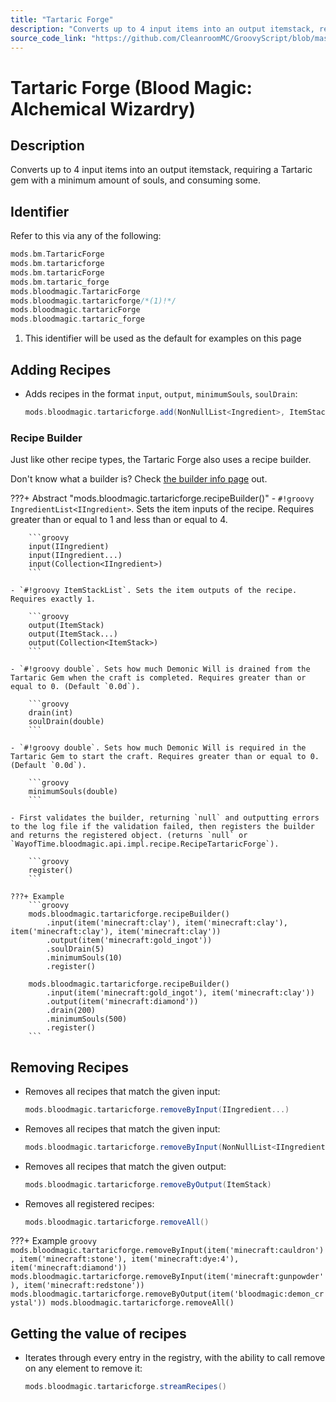 ```yaml
---
title: "Tartaric Forge"
description: "Converts up to 4 input items into an output itemstack, requiring a Tartaric gem with a minimum amount of souls, and consuming some."
source_code_link: "https://github.com/CleanroomMC/GroovyScript/blob/master/src/main/java/com/cleanroommc/groovyscript/compat/mods/bloodmagic/TartaricForge.java"
---
```


# Tartaric Forge (Blood Magic: Alchemical Wizardry)

## Description

Converts up to 4 input items into an output itemstack, requiring a Tartaric gem with a minimum amount of souls, and consuming some.

## Identifier

Refer to this via any of the following:

```groovy hl_lines="6"
mods.bm.TartaricForge
mods.bm.tartaricforge
mods.bm.tartaricForge
mods.bm.tartaric_forge
mods.bloodmagic.TartaricForge
mods.bloodmagic.tartaricforge/*(1)!*/
mods.bloodmagic.tartaricForge
mods.bloodmagic.tartaric_forge
```

1. This identifier will be used as the default for examples on this page

## Adding Recipes

- Adds recipes in the format `input`, `output`, `minimumSouls`, `soulDrain`:

    ```groovy
    mods.bloodmagic.tartaricforge.add(NonNullList<Ingredient>, ItemStack, double, double)
    ```


### Recipe Builder

Just like other recipe types, the Tartaric Forge also uses a recipe builder.

Don't know what a builder is? Check [the builder info page](../../../groovy/builder.md) out.

???+ Abstract "mods.bloodmagic.tartaricforge.recipeBuilder()"
    - `#!groovy IngredientList<IIngredient>`. Sets the item inputs of the recipe. Requires greater than or equal to 1 and less than or equal to 4.

        ```groovy
        input(IIngredient)
        input(IIngredient...)
        input(Collection<IIngredient>)
        ```

    - `#!groovy ItemStackList`. Sets the item outputs of the recipe. Requires exactly 1.

        ```groovy
        output(ItemStack)
        output(ItemStack...)
        output(Collection<ItemStack>)
        ```

    - `#!groovy double`. Sets how much Demonic Will is drained from the Tartaric Gem when the craft is completed. Requires greater than or equal to 0. (Default `0.0d`).

        ```groovy
        drain(int)
        soulDrain(double)
        ```

    - `#!groovy double`. Sets how much Demonic Will is required in the Tartaric Gem to start the craft. Requires greater than or equal to 0. (Default `0.0d`).

        ```groovy
        minimumSouls(double)
        ```

    - First validates the builder, returning `null` and outputting errors to the log file if the validation failed, then registers the builder and returns the registered object. (returns `null` or `WayofTime.bloodmagic.api.impl.recipe.RecipeTartaricForge`).

        ```groovy
        register()
        ```

    ???+ Example
        ```groovy
        mods.bloodmagic.tartaricforge.recipeBuilder()
            .input(item('minecraft:clay'), item('minecraft:clay'), item('minecraft:clay'), item('minecraft:clay'))
            .output(item('minecraft:gold_ingot'))
            .soulDrain(5)
            .minimumSouls(10)
            .register()

        mods.bloodmagic.tartaricforge.recipeBuilder()
            .input(item('minecraft:gold_ingot'), item('minecraft:clay'))
            .output(item('minecraft:diamond'))
            .drain(200)
            .minimumSouls(500)
            .register()
        ```



## Removing Recipes

- Removes all recipes that match the given input:

    ```groovy
    mods.bloodmagic.tartaricforge.removeByInput(IIngredient...)
    ```

- Removes all recipes that match the given input:

    ```groovy
    mods.bloodmagic.tartaricforge.removeByInput(NonNullList<IIngredient>)
    ```

- Removes all recipes that match the given output:

    ```groovy
    mods.bloodmagic.tartaricforge.removeByOutput(ItemStack)
    ```

- Removes all registered recipes:

    ```groovy
    mods.bloodmagic.tartaricforge.removeAll()
    ```

???+ Example
    ```groovy
    mods.bloodmagic.tartaricforge.removeByInput(item('minecraft:cauldron'), item('minecraft:stone'), item('minecraft:dye:4'), item('minecraft:diamond'))
    mods.bloodmagic.tartaricforge.removeByInput(item('minecraft:gunpowder'), item('minecraft:redstone'))
    mods.bloodmagic.tartaricforge.removeByOutput(item('bloodmagic:demon_crystal'))
    mods.bloodmagic.tartaricforge.removeAll()
    ```

## Getting the value of recipes

- Iterates through every entry in the registry, with the ability to call remove on any element to remove it:

    ```groovy
    mods.bloodmagic.tartaricforge.streamRecipes()
    ```
